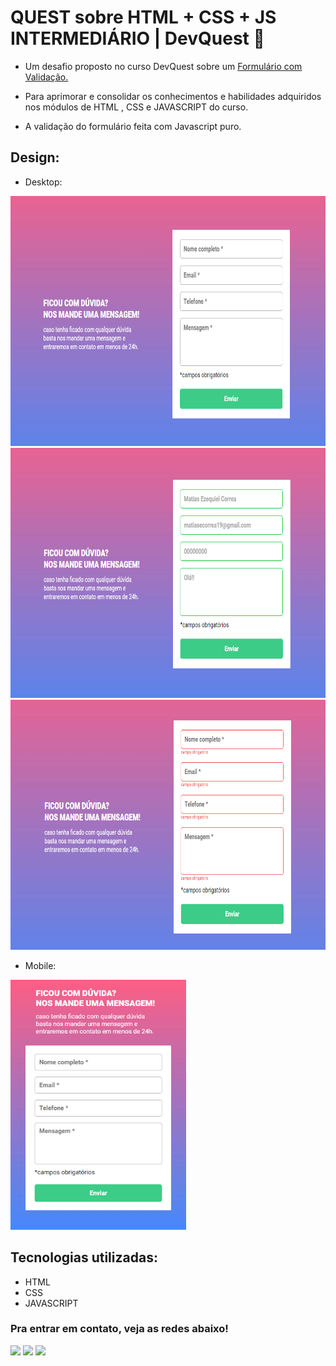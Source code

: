 # QUEST sobre HTML + CSS + JS INTERMEDIÁRIO | DevQuest 🚀

* Um desafio proposto no curso DevQuest sobre um <a href="https://matias-ezequiel-correa.github.io/formulario-com-validacao-quest-devquest/" target="_blank">Formulário com Validação.</a>

* Para aprimorar e consolidar os conhecimentos e habilidades adquiridos nos módulos de HTML , CSS e JAVASCRIPT do curso. 

* A validação do formulário feita com Javascript puro.


## Design:
* Desktop:
<img height="400em" src="./src/design/desktop-design1.png" alt="Projeto Formulario - Versão Desktop">
<img height="400em" src="./src/design/desktop-design2.png" alt="Projeto Formulario - Versão Desktop">
<img height="400em" src="./src/design/desktop-design3.png" alt="Projeto Formulario - Versão Desktop">

* Mobile:
<img height="400em" src="./src/design/mobile-design.png" alt="Projeto Formulario - Versão Mobile">

## Tecnologias utilizadas:

 * HTML
 * CSS
 * JAVASCRIPT

 ### Pra entrar em contato, veja as redes abaixo!
 
<div> 
  <a href="https://instagram.com/maticorrea10" target="_blank"><img src="https://img.shields.io/badge/-Instagram-%23E4405F?style=for-the-badge&logo=instagram&logoColor=white" target="_blank"></a>
  <a href = "https://matiasecorrea19@gmail.com"><img src="https://img.shields.io/badge/-Gmail-%23333?style=for-the-badge&logo=gmail&logoColor=white" target="_blank"></a>
  <a href="https://www.linkedin.com/in/matías-ezequiel-correa" target="_blank"><img src="https://img.shields.io/badge/-LinkedIn-%230077B5?style=for-the-badge&logo=linkedin&logoColor=white" target="_blank"></a> 
</div>
